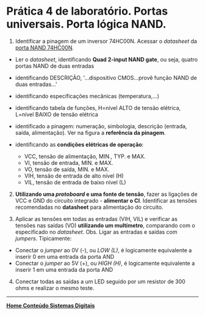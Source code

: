 # Prática 4 de laboratório. Portas universais. Porta lógica NAND.

1. Identificar a pinagem de um inversor 74HC00N. Acessar o  *datasheet* da [porta NAND 74HC00N](https://github.com/claytonjasilva/claytonjasilva.github.io/blob/main/sisdig_aulas/sistemas_digitais_datasheet_74HC00N_Philips.pdf).

- Ler o *datasheet*, identificando **Quad 2-input NAND gate**, ou seja, quatro portas NAND de duas entradas
- identificando DESCRIÇÃO, '...dispositivo CMOS...provê função NAND de duas entradas...'
- identificando especificações mecânicas (temperatura,...)
- identificando tabela de funções, H=nível ALTO de tensão elétrica, L=nível BAIXO de tensão elétrica
- identificado a pinagem: numeração, simbologia, descrição (entrada, saída, alimentação). Ver na figura a **referência da pinagem**.
- identificando as **condições elétricas de operação**:

  - VCC, tensão de alimentação, MIN., TYP. e MAX.
  - VI, tensão de entrada, MIN. e MAX.
  - VO, tensão de saída, MIN. e MAX.
  - VIH, tensão de entrada de alto nível (H)
  - VIL, tensão de entrada de baixo nível (L)

2. **Utilizando uma *protoboard* e uma fonte de tensão**, fazer as ligações de VCC e GND do circuito integrado - **alimentar o CI**. Identificar as tensões recomendadas no **datasheet** para alimentação do circuito.

3. Aplicar as tensões em todas as entradas (VIH, VIL) e verificar as tensões nas saídas (VO) **utilizando um multímetro**, comparando com o especificado no *datasheet*. Obs. Ligar as entradas e saídas com *jumpers*. Tipicamente:

- Conectar o *jumper* ao 0V (-), ou *LOW (L)*, é logicamente equivalente a inserir 0 em uma entrada da porta AND  
- Conectar o *jumper* ao 5V (+), ou *HIGH (H)*, é logicamente equivalente a inserir 1 em uma entrada da porta AND

4. Conectar todas as saídas a um LED seguido por um resistor de 300 ohms e realizar o mesmo teste.

 ___
**[Home Conteúdo Sistemas Digitais](https://github.com/claytonjasilva/claytonjasilva.github.io/blob/main/sisdig_aulas.md)**  
